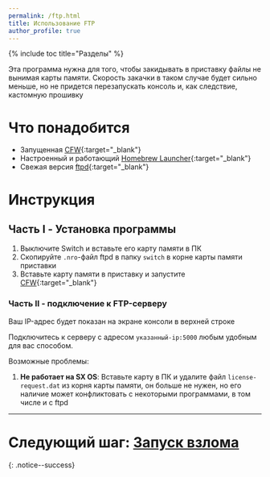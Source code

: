 ```yaml
---
permalink: /ftp.html
title: Использование FTP
author_profile: true
---
```

{% include toc title="Разделы" %}

Эта программа нужна для того, чтобы закидывать в приставку файлы не вынимая карты памяти. Скорость закачки в таком случае будет сильно меньше, но не придется перезапускать консоль и, как следствие, кастомную прошивку

# Что понадобится

* Запущенная [CFW](launch-cfw){:target="_blank"}
* Настроенный и работающий [Homebrew Launcher](launch-hbl){:target="_blank"}
* Свежая версия [ftpd](https://github.com/WinterMute/ftpd/releases/latest){:target="_blank"}

# Инструкция

## Часть I - Установка программы 

1. Выключите Switch и вставьте его карту памяти в ПК 
1. Скопируйте `.nro`-файл ftpd в папку `switch` в корне карты памяти приставки
1. Вставьте карту памяти в приставку и запустите [CFW](launch-cfw){:target="_blank"} 

### Часть II - подключение к FTP-серверу 

Ваш IP-адрес будет показан на экране консоли в верхней строке

Подключитесь к серверу с адресом `указанный-ip:5000` любым удобным для вас способом. 

Возможные проблемы: 
1. **Не работает на SX OS**: Вставьте карту в ПК и удалите файл `license-request.dat` из корня карты памяти, он больше не нужен, но его наличие может конфликтовать с некоторыми программами, в том числе и с ftpd

___

# Следующий шаг: [Запуск взлома](start-hen) 
{: .notice--success}